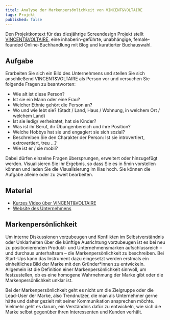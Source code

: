 ```yaml
---
titel: Analyse der Markenpersönlichkeit von VINCENT&VOLTAIRE
tags: Projekt
published: false
---
```


Den Projektkontext für das diesjährige Screendesign Projekt stellt <a href="https://vincent-und-voltaire.de/">VINCENT&VOLTAIRE</a>, eine inhaberin-geführte, unabhängige, female-founded Online-Buchhandlung mit Blog und kuratierter Buchauswahl.

## Aufgabe

Erarbeiten Sie sich ein Bild des Unternehmens und stellen Sie sich anschließend VINCENT&VOLTAIRE als Person vor und versuchen Sie folgende Fragen zu beantworten:

-   Wie alt ist diese Person?
-   Ist sie ein Mann oder eine Frau?
-   Welcher Ethnie gehört die Person an?
-   Wo und wie lebt sie? (Stadt / Land, Haus / Wohnung, in welchem Ort / welchem Land)
-   Ist sie ledig/ verheiratet, hat sie Kinder?
-   Was ist ihr Beruf, ihr Übungenbereich und ihre Position?
-   Welche Hobbys hat sie und engagiert sie sich sozial?
-   Beschreiben Sie den Charakter der Person: Ist sie introvertiert, extrovertiert, treu …?
-   Wie ist er / sie mobil?

Dabei dürfen einzelne Fragen übersprungen, erweitert oder hinzugefügt werden. Visualisieren Sie ihr Ergebnis, so dass Sie es in 5min vorstellen können und laden Sie die Visualisierung im Ilias hoch. Sie können die Aufgabe alleine oder zu zweit bearbeiten.

## Material

-   [Kurzes Video über VINCENT&VOLTAIRE](https://youtu.be/HK1yBLAEY6E)
-   [Website des Unternehmens](https://vincent-und-voltaire.de)

## Markenpersönlichkeit

Um interne Diskussionen vorzubeugen und Konflikten im Selbstverständnis oder Unklarheiten über die künftige Ausrichtung vorzubeugen ist es bei neu zu positionierenden Produkt- und Unternehmensmarken aufschlussreich – und durchaus unterhaltsam – die Markenpersönlichkeit zu beschreiben. Bei Start-Ups kann das Instrument dazu eingesetzt werden erstmals ein einheitliches Bild der Marke mit den Gründer\*innen zu entwickeln. Allgemein ist die Definition einer Markenpersönlichkeit sinnvoll, um festzustellen, ob es eine homogene Wahrnehmung der Marke gibt oder die Markenpersönlichkeit unklar ist.

Bei der Markenpersönlichkeit geht es nicht um die Zielgruppe oder die Lead-User der Marke, also Trendnutzer, die man als Unternehmer gerne hätte und daher gezielt mit seiner Kommunikation ansprechen möchte. Vielmehr geht es darum, ein Verständnis dafür zu entwickeln, wie sich die Marke selbst gegenüber ihren Interessenten und Kunden verhält.
